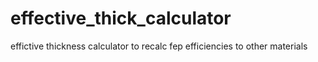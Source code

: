# effective_thick_calculator
effictive thickness calculator to recalc fep efficiencies to other materials
